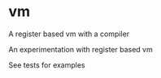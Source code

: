 # vm
A register based vm with a compiler

An experimentation with register based vm

See tests for examples
